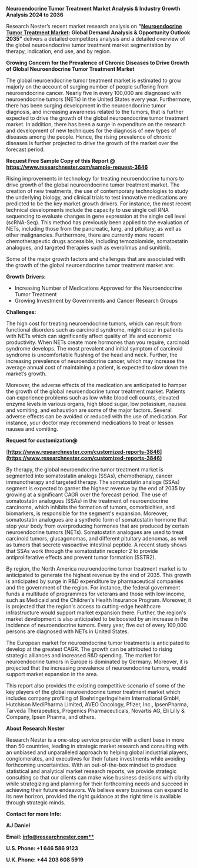 ﻿**Neuroendocrine Tumor Treatment Market Analysis & Industry Growth Analysis 2024 to 2036**

Research Nester’s recent market research analysis on **“[Neuroendocrine Tumor Treatment Market](https://www.researchnester.com/reports/neuroendocrine-tumor-treatment-market/3846): Global Demand Analysis & Opportunity Outlook 2035”** delivers a detailed competitors analysis and a detailed overview of the global neuroendocrine tumor treatment market segmentation by therapy, indication, end use, and by region. 

**Growing Concern for the Prevalence of Chronic Diseases to Drive Growth of Global Neuroendocrine Tumor Treatment Market** 

The global neuroendocrine tumor treatment market is estimated to grow majorly on the account of surging number of people suffering from neuroendocrine cancer. Nearly five in every 100,000 are diagnosed with neuroendocrine tumors (NETs) in the United States every year. Furthermore, there has been surging development in the neuroendocrine tumor diagnosis, and increasing awareness related to the tumors, that is further expected to drive the growth of the global neuroendocrine tumor treatment market. In addition, there has been a surge in expenditure on the research and development of new techniques for the diagnosis of new types of diseases among the people. Hence, the rising prevalence of chronic diseases is further projected to drive the growth of the market over the forecast period.

<a name="_hlk168911023"></a><a name="_hlk168911453"></a>**Request Free Sample Copy of this Report @ <https://www.researchnester.com/sample-request-3846>** 

Rising improvements in technology for treating neuroendocrine tumors to drive growth of the global neuroendocrine tumor treatment market. The creation of new treatments, the use of contemporary technologies to study the underlying biology, and clinical trials to test innovative medications are predicted to be the key market growth drivers. For instance, the most recent technical developments include the capacity to use single cell RNA sequencing to evaluate changes in gene expression at the single cell level (scRNA-Seq). This method has previously been applied to the evaluation of NETs, including those from the pancreatic, lung, and pituitary, as well as other malignancies. Furthermore, there are currently more recent chemotherapeutic drugs accessible, including temozolomide, somatostatin analogues, and targeted therapies such as everolimus and sunitinib. 

Some of the major growth factors and challenges that are associated with the growth of the global neuroendocrine tumor treatment market are:

**Growth Drivers:**

- Increasing Number of Medications Approved for the Neuroendocrine Tumor Treatment
- Growing Investment by Governments and Cancer Research Groups 

**Challenges:**

The high cost for treating neuroendocrine tumors, which can result from functional disorders such as carcinoid syndrome, might occur in patients with NETs which can significantly affect quality of life and economic productivity. When NETs create more hormones than you require, carcinoid syndrome develops. The most prevalent and initial symptom of carcinoid syndrome is uncomfortable flushing of the head and neck. Further, the increasing prevalence of neuroendocrine cancer, which may increase the average annual cost of maintaining a patient, is expected to slow down the market’s growth.

Moreover, the adverse effects of the medication are anticipated to hamper the growth of the global neuroendocrine tumor treatment market. Patients can experience problems such as low white blood cell counts, elevated enzyme levels in various organs, high blood sugar, low potassium, nausea and vomiting, and exhaustion are some of the major factors. Several adverse effects can be avoided or reduced with the use of medication. For instance, your doctor may recommend medications to treat or lessen nausea and vomiting.

**Request for customization@**

[**https://www.researchnester.com/customized-reports-3846](https://www.researchnester.com/customized-reports-3846)** 

By therapy, the global neuroendocrine tumor treatment market is segmented into somatostatin analogs (SSAs), chemotherapy, cancer immunotherapy and targeted therapy. The somatostatin analogs (SSAs) segment is expected to garner the highest revenue by the end of 2035 by growing at a significant CAGR over the forecast period. The use of somatostatin analogues (SSAs) in the treatment of neuroendocrine carcinoma, which inhibits the formation of tumors, comorbidities, and biomarkers, is responsible for the segment's expansion. Moreover, somatostatin analogues are a synthetic form of somatostatin hormone that stop your body from overproducing hormones that are produced by certain neuroendocrine tumors (NETs). Somatostatin analogues are used to treat carcinoid tumors, glucagonomas, and different pituitary adenomas, as well as tumors that secrete vasoactive intestinal peptide. A recent study shows that SSAs work through the somatostatin receptor 2 to provide antiproliferative effects and prevent tumor formation (SSTR2). 

By region, the North America neuroendocrine tumor treatment market is to anticipated to generate the highest revenue by the end of 2035. This growth is anticipated by surge in R&D expenditure by pharmaceutical companies and the government of the region. For instance, the federal government funds a multitude of programmes for veterans and those with low income, such as Medicaid and the Children's Health Insurance Program. Moreover, it is projected that the region's access to cutting-edge healthcare infrastructure would support market expansion there. Further, the region's market development is also anticipated to be boosted by an increase in the incidence of neuroendocrine tumors. Every year, five out of every 100,000 persons are diagnosed with NETs in United States.

The European market for neuroendocrine tumor treatments is anticipated to develop at the greatest CAGR. The growth can be attributed to rising strategic alliances and increased R&D spending. The market for neuroendocrine tumors in Europe is dominated by Germany. Moreover, it is projected that the increasing prevalence of neuroendocrine tumors, would support market expansion in the area.

This report also provides the existing competitive scenario of some of the key players of the global neuroendocrine tumor treatment market which includes company profiling of BoehringerIngelheim International GmbH, Hutchison MediPharma Limited, AVEO Oncology, Pfizer, Inc., IpsenPharma, Tarveda Therapeutics, Progenics Pharmaceuticals, Novartis AG, Eli Lilly & Company, Ipsen Pharma, and others. 

<a name="_hlk168910495"></a>**About Research Nester**

Research Nester is a one-stop service provider with a client base in more than 50 countries, leading in strategic market research and consulting with an unbiased and unparalleled approach to helping global industrial players, conglomerates, and executives for their future investments while avoiding forthcoming uncertainties. With an out-of-the-box mindset to produce statistical and analytical market research reports, we provide strategic consulting so that our clients can make wise business decisions with clarity while strategizing and planning for their forthcoming needs and succeed in achieving their future endeavors. We believe every business can expand to its new horizon, provided the right guidance at the right time is available through strategic minds.

**Contact for more Info:**

**AJ Daniel**

**Email: [info@researchnester.com**](mailto:info@researchnester.com)**

**U.S. Phone: +1 646 586 9123** 

**U.K. Phone: +44 203 608 5919**
